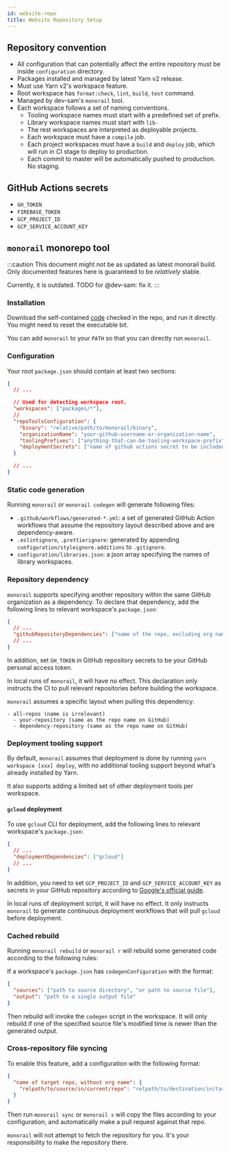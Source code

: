 ```yaml
---
id: website-repo
title: Website Repository Setup
---
```


## Repository convention

- All configuration that can potentially affect the entire repository must be inside `configuration`
  directory.
- Packages installed and managed by latest Yarn v2 release.
- Must use Yarn v2's workspace feature.
- Root workspace has `format:check`, `lint`, `build`, `test` command.
- Managed by dev-sam's `monorail` tool.
- Each workspace follows a set of naming conventions.
  - Tooling workspace names must start with a predefined set of prefix.
  - Library workspace names must start with `lib-`
  - The rest workspaces are interpreted as deployable projects.
  - Each workspace must have a `compile` job.
  - Each project workspaces must have a `build` and `deploy` job, which will run in CI stage to
    deploy to production.
  - Each commit to master will be automatically pushed to production. No staging.

## GitHub Actions secrets

- `GH_TOKEN`
- `FIREBASE_TOKEN`
- `GCP_PROJECT_ID`
- `GCP_SERVICE_ACCOUNT_KEY`

## `monorail` monorepo tool

<!-- prettier-ignore-start -->
:::caution
This document might not be as updated as latest monorail build. Only documented features
here is guaranteed to be _relatively_ stable.

Currently, it is outdated. TODO for @dev-sam: fix it.
:::
<!-- prettier-ignore-end -->

### Installation

Download the self-contained
[code](https://github.com/SamChou19815/website/blob/master/packages/monorail/bin/monorail) checked
in the repo, and run it directly. You might need to reset the executable bit.

You can add `monorail` to your `PATH` so that you can directly run `monorail`.

### Configuration

Your root `package.json` should contain at least two sections:

```json
{
  // ...

  // Used for detecting workspace root.
  "workspaces": ["packages/*"],
  //
  "repoToolsConfiguration": {
    "binary": "relative/path/to/monorail/binary",
    "organizationName": "your-github-username-or-organization-name",
    "toolingPrefixes": ["anything-that-can-be-tooling-workspace-prefix"],
    "deploymentSecrets": ["name of github actions secret to be included as env-var in CD"]
  }

  // ...
}
```

### Static code generation

Running `monorail` or `monorail codegen` will generate following files:

- `.github/workflows/generated-*.yml`: a set of generated GitHub Action workflows that assume the
  repository layout described above and are dependency-aware.
- `.eslintignore`, `.prettierignore`: generated by appending `configuration/styleignore.additions`
  to `.gitignore`.
- `configuration/libraries.json`: a json array specifying the names of library workspaces.

### Repository dependency

`monorail` supports specifying another repository within the same GitHub organization as a
dependency. To declare that dependency, add the following lines to relevant workspace's
`package.json`:

```json
{
  // ...
  "githubRepositoryDependencies": ["name of the repo, excluding org name."]
  // ...
}
```

In addition, set `GH_TOKEN` in GitHub repository secrets to be your GitHub personal access token.

In local runs of `monorail`, it will have no effect. This declaration only instructs the CI to pull
relevant repositories before building the workspace.

`monorail` assumes a specific layout when pulling this dependency:

```console
- all-repos (name is irrelevant)
  - your-repository (same as the repo name on GitHub)
  - dependency-repository (same as the repo name on GitHub)
```

### Deployment tooling support

By default, `monorail` assumes that deployment is done by running `yarn workspace [xxx] deploy`,
with no additional tooling support beyond what's already installed by Yarn.

It also supports adding a limited set of other deployment tools per workspace.

#### `gcloud` deployment

To use `gcloud` CLI for deployment, add the following lines to relevant workspace's `package.json`:

```json
{
  // ...
  "deploymentDependencies": ["gcloud"]
  // ...
}
```

In addition, you need to set `GCP_PROJECT_ID` and `GCP_SERVICE_ACCOUNT_KEY` as secrets in your
GitHub repository according to
[Google's official guide](https://github.com/GoogleCloudPlatform/github-actions/blob/master/setup-gcloud/README.md).

In local runs of deployment script, it will have no effect. It only instructs `monorail` to generate
continuous deployment workflows that will pull `gcloud` before deployment.

### Cached rebuild

Running `monorail rebuild` or `monorail r` will rebuild some generated code according to the
following rules:

If a workspace's `package.json` has `codegenConfiguration` with the format:

```json
{
  "sources": ["path to source directory", "or path to source file"],
  "output": "path to a single output file"
}
```

Then rebuild will invoke the `codegen` script in the workspace. It will only rebuild if one of the
specified source file's modified time is newer than the generated output.

### Cross-repository file syncing

To enable this feature, add a configuration with the following format:

```json title="configuration/sync-configuration.json"
{
  "name of target repo, without org name": {
    "relpath/to/source/in/current/repo": "relpath/to/destination/in/target/repo"
  }
}
```

Then run `monorail sync` or `monorail s` will copy the files according to your configuration, and
automatically make a pull request against that repo.

`monorail` will not attempt to fetch the repository for you. It's your responsibility to make the
repository there.
